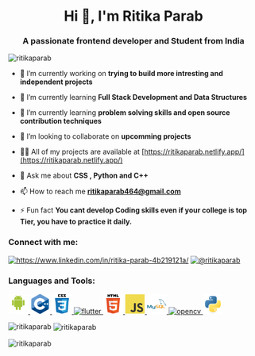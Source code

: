 <h1 align="center">Hi 👋, I'm Ritika Parab</h1>
<h3 align="center">A passionate frontend developer and Student from India</h3>

<p align="left"> <img src="https://komarev.com/ghpvc/?username=ritikaparab&label=Profile%20views&color=0e75b6&style=flat" alt="ritikaparab" /> </p>

- 🔭 I’m currently working on **trying to build more intresting and independent projects**

- 🌱 I’m currently learning **Full Stack Development and Data Structures**

- 🌱 I’m currently learning **problem solving skills and open source contribution techniques**

- 👯 I’m looking to collaborate on **upcomming projects**

- 👨‍💻 All of my projects are available at [https://ritikaparab.netlify.app/](https://ritikaparab.netlify.app/)

- 💬 Ask me about **CSS , Python and C++**

- 📫 How to reach me **ritikaparab464@gmail.com**

- ⚡ Fun fact **You cant develop Coding skills even if your college is top Tier, you have to practice it daily.**

<h3 align="left">Connect with me:</h3>
<p align="left">
<a href="https://linkedin.com/in/https://www.linkedin.com/in/ritika-parab-4b219121a/" target="blank"><img align="center" src="https://raw.githubusercontent.com/rahuldkjain/github-profile-readme-generator/master/src/images/icons/Social/linked-in-alt.svg" alt="https://www.linkedin.com/in/ritika-parab-4b219121a/" height="30" width="40" /></a>
<a href="https://instagram.com/@ritikaparab" target="blank"><img align="center" src="https://raw.githubusercontent.com/rahuldkjain/github-profile-readme-generator/master/src/images/icons/Social/instagram.svg" alt="@ritikaparab" height="30" width="40" /></a>
</p>

<h3 align="left">Languages and Tools:</h3>
<p align="left"> <a href="https://developer.android.com" target="_blank" rel="noreferrer"> <img src="https://raw.githubusercontent.com/devicons/devicon/master/icons/android/android-original-wordmark.svg" alt="android" width="40" height="40"/> </a> <a href="https://www.w3schools.com/cpp/" target="_blank" rel="noreferrer"> <img src="https://raw.githubusercontent.com/devicons/devicon/master/icons/cplusplus/cplusplus-original.svg" alt="cplusplus" width="40" height="40"/> </a> <a href="https://www.w3schools.com/css/" target="_blank" rel="noreferrer"> <img src="https://raw.githubusercontent.com/devicons/devicon/master/icons/css3/css3-original-wordmark.svg" alt="css3" width="40" height="40"/> </a> <a href="https://flutter.dev" target="_blank" rel="noreferrer"> <img src="https://www.vectorlogo.zone/logos/flutterio/flutterio-icon.svg" alt="flutter" width="40" height="40"/> </a> <a href="https://www.w3.org/html/" target="_blank" rel="noreferrer"> <img src="https://raw.githubusercontent.com/devicons/devicon/master/icons/html5/html5-original-wordmark.svg" alt="html5" width="40" height="40"/> </a> <a href="https://developer.mozilla.org/en-US/docs/Web/JavaScript" target="_blank" rel="noreferrer"> <img src="https://raw.githubusercontent.com/devicons/devicon/master/icons/javascript/javascript-original.svg" alt="javascript" width="40" height="40"/> </a> <a href="https://www.mysql.com/" target="_blank" rel="noreferrer"> <img src="https://raw.githubusercontent.com/devicons/devicon/master/icons/mysql/mysql-original-wordmark.svg" alt="mysql" width="40" height="40"/> </a> <a href="https://opencv.org/" target="_blank" rel="noreferrer"> <img src="https://www.vectorlogo.zone/logos/opencv/opencv-icon.svg" alt="opencv" width="40" height="40"/> </a> <a href="https://www.python.org" target="_blank" rel="noreferrer"> <img src="https://raw.githubusercontent.com/devicons/devicon/master/icons/python/python-original.svg" alt="python" width="40" height="40"/> </a> </p>

<p><img align="left" src="https://github-readme-stats.vercel.app/api/top-langs?username=ritikaparab&show_icons=true&locale=en&layout=compact" alt="ritikaparab" /></p>

<p>&nbsp;<img align="center" src="https://github-readme-stats.vercel.app/api?username=ritikaparab&show_icons=true&locale=en" alt="ritikaparab" /></p>

<p><img align="center" src="https://github-readme-streak-stats.herokuapp.com/?user=ritikaparab&" alt="ritikaparab" /></p>
